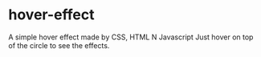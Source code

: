 # hover-effect


A simple hover effect made by CSS, HTML N Javascript
Just hover on top of the circle to see the effects.
